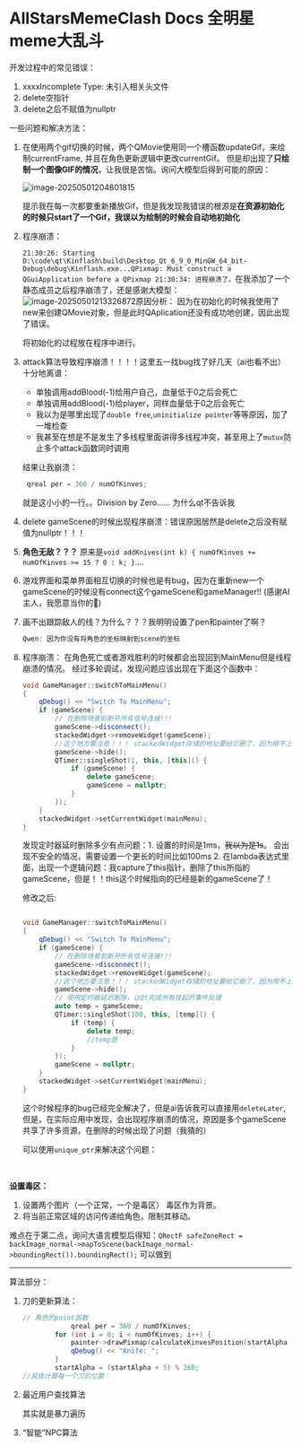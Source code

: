 # AllStarsMemeClash Docs 全明星meme大乱斗



开发过程中的常见错误：

1.   xxxxIncomplete Type: 未引入相关头文件
1.   delete空指针
1.   delete之后不赋值为nullptr

一些问题和解决方法：

1.   在使用两个gif切换的时候，两个QMovie使用同一个槽函数updateGif，来绘制currentFrame, 并且在角色更新逻辑中更改currentGif。 但是却出现了**只绘制一个图像GIF的情况**，让我很是苦恼。询问大模型后得到可能的原因：

     ![image-20250501204801815](https://yamapicgo.oss-cn-nanjing.aliyuncs.com/picgoImage/image-20250501204801815.png)

     提示我在每一次都要重新播放Gif，但是我发现我错误的根源是**在资源初始化的时候只start了一个Gif，我误以为绘制的时候会自动地初始化**

2.   程序崩溃：

     `21:30:26: Starting D:\code\qt\Kinflash\build\Desktop_Qt_6_9_0_MinGW_64_bit-Debug\debug\Kinflash.exe...QPixmap: Must construct a QGuiApplication before a QPixmap
     21:30:34: 进程崩溃了。`在我添加了一个静态成员之后程序崩溃了，还是感谢大模型：![image-20250501213326872](https://yamapicgo.oss-cn-nanjing.aliyuncs.com/picgoImage/image-20250501213326872.png)原因分析： 因为在初始化的时候我使用了new来创建QMovie对象，但是此时QAplication还没有成功地创建，因此出现了错误。

     将初始化的过程放在程序中进行。

3.   attack算法导致程序崩溃！！！！这里五一找bug找了好几天（ai也看不出）十分地离谱：

     -   单独调用addBlood(-1)给用户自己，血量低于0之后会死亡
     -   单独调用addBlood(-1)给player，同样血量低于0之后会死亡
     -   我以为是哪里出现了`double free`,`uninitialize pointer`等等原因，加了一堆检查
     -   我甚至在想是不是发生了多线程里面讲得多线程冲突，甚至用上了`mutux`防止多个attack函数同时调用

     结果让我崩溃：

     ```cpp
      qreal per = 360 / numOfKinves; 
     ```

     就是这小小的一行。。Division by Zero...... 为什么qt不告诉我

4.   delete gameScene的时候出现程序崩溃：错误原因居然是delete之后没有赋值为nullptr！！！ 

5.   **角色无敌？？？** 原来是`void addKnives(int k) { numOfKinves += numOfKinves >= 15 ? 0 : k; }`....

6.   游戏界面和菜单界面相互切换的时候也是有bug，因为在重新new一个gameScene的时候没有connect这个gameScene和gameManager!! (感谢AI主人，我愿意当你的🐶)

7.   画不出跟踪敌人的线？为什么？？？我明明设置了pen和painter了啊？

     ```cpp
     Qwen: 因为你没有将角色的坐标映射到scene的坐标
     ```

8.   程序崩溃： 在角色死亡或者游戏胜利的时候都会出现回到MainMenu但是线程崩溃的情况。 经过多轮调试，发现问题应该出现在下面这个函数中：

     ```cpp
     void GameManager::switchToMainMenu()
     {
         qDebug() << "Switch To MainMenu";
         if (gameScene) {
             // 在删除场景前断开所有信号连接!!!
             gameScene->disconnect();
             stackedWidget->removeWidget(gameScene);
             //这个地方要注意！！！ stackedWidget存储的地址要给它删了，因为用不上了，你要把他delete
             gameScene->hide();
             QTimer::singleShot(1, this, [this]() {
                 if (gameScene) {
                     delete gameScene;
                     gameScene = nullptr;
                 }
             });
         }
         stackedWidget->setCurrentWidget(mainMenu);
     }
     ```

     发现定时器延时删除多少有点问题：1. 设置的时间是1ms，~~我以为是1s~~。 会出现不安全的情况，需要设置一个更长的时间比如100ms  2. 在lambda表达式里面，出现一个逻辑问题：我capture了this指针，删除了this所指的gameScene，但是！！this这个时候指向的已经是新的gameScene了！

     修改之后: 

     ```cpp
     
     void GameManager::switchToMainMenu()
     {
         qDebug() << "Switch To MainMenu";
         if (gameScene) {
             // 在删除场景前断开所有信号连接!!!
             gameScene->disconnect();
             stackedWidget->removeWidget(gameScene);
             //这个地方要注意！！！ stackedWidget存储的地址要给它删了，因为用不上了，你要把他delete
             gameScene->hide();
             // 使用定时器延迟删除，让Qt完成所有挂起的事件处理
             auto temp = gameScene;
             QTimer::singleShot(100, this, [temp]() {
                 if (temp) {
                     delete temp;
                     //temp是
                 }
             });
             gameScene = nullptr;
         }
         stackedWidget->setCurrentWidget(mainMenu);
     }
     ```

     这个时候程序的bug已经完全解决了，但是ai告诉我可以直接用`deleteLater`,但是，在实际应用中发现，会出现程序崩溃的情况，原因是多个gameScene共享了许多资源，在删除的时候出现了问题（我猜的）

     可以使用`unique_ptr`来解决这个问题：

     



​	



**设置毒区：**

1.   设置两个图片（一个正常，一个是毒区） 毒区作为背景。
2.   将当前正常区域的访问传递给角色，限制其移动。

难点在于第二点，询问大语言模型后得知：`QRectF safeZoneRect = backImage_normal->mapToScene(backImage_normal->boundingRect()).boundingRect();` 可以做到







---

算法部分：

1.   刀的更新算法：

     ```cpp
     // 角色的paint函数
                 qreal per = 360 / numOfKinves;
             for (int i = 0; i < numOfKinves; i++) {
                 painter->drawPixmap(calculateKinvesPosition(startAlpha + per * i), kinfeImage);
                 qDebug() << "Knife: ";
             }
             startAlpha = (startAlpha + 5) % 360;
     //具体计算每一个刀的位置：
     ```

2.   最近用户查找算法

     其实就是暴力遍历

3.   “智能”NPC算法
